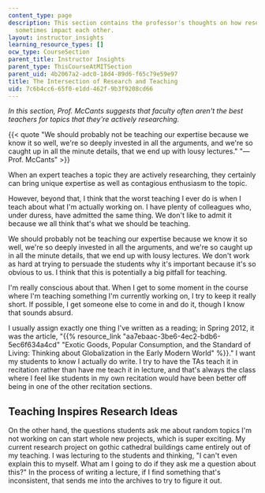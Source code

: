 ```yaml
---
content_type: page
description: This section contains the professor's thoughts on how research and teaching
  sometimes impact each other.
layout: instructor_insights
learning_resource_types: []
ocw_type: CourseSection
parent_title: Instructor Insights
parent_type: ThisCourseAtMITSection
parent_uid: 4b2067a2-adc0-18d4-89d6-f65c79e59e97
title: The Intersection of Research and Teaching
uid: 7c6b4cc6-65f0-e1dd-462f-9b3f9208cd66
---
```


_In this section, Prof. McCants suggests that faculty often aren't the best teachers for topics that they're actively researching._

{{< quote "We should probably not be teaching our expertise because we know it so well, we're so deeply invested in all the arguments, and we're so caught up in all the minute details, that we end up with lousy lectures." "— Prof. McCants" >}}

When an expert teaches a topic they are actively researching, they certainly can bring unique expertise as well as contagious enthusiasm to the topic.

However, beyond that, I think that the worst teaching I ever do is when I teach about what I'm actually working on. I have plenty of colleagues who, under duress, have admitted the same thing. We don't like to admit it because we all think that's what we should be teaching.

We should probably not be teaching our expertise because we know it so well, we're so deeply invested in all the arguments, and we're so caught up in all the minute details, that we end up with lousy lectures. We don't work as hard at trying to persuade the students why it's important because it's so obvious to us. I think that this is potentially a big pitfall for teaching.

I'm really conscious about that. When I get to some moment in the course where I'm teaching something I'm currently working on, I try to keep it really short. If possible, I get someone else to come in and do it, though I know that sounds absurd.

I usually assign exactly one thing I've written as a reading; in Spring 2012, it was the article, "{{% resource_link "aa7ebaac-3be6-4ec2-bdb6-5ec6f634a4cd" "Exotic Goods, Popular Consumption, and the Standard of Living: Thinking about Globalization in the Early Modern World" %}}." I want my students to know I actually do write. I try to have the TAs teach it in recitation rather than have me teach it in lecture, and that's always the class where I feel like students in my own recitation would have been better off being in one of the other recitation sections.

Teaching Inspires Research Ideas
--------------------------------

On the other hand, the questions students ask me about random topics I'm not working on can start whole new projects, which is super exciting. My current research project on gothic cathedral buildings came entirely out of my teaching. I was lecturing to the students and thinking, "I can't even explain this to myself. What am I going to do if they ask me a question about this?" In the process of writing a lecture, if I find something that's inconsistent, that sends me into the archives to try to figure it out.